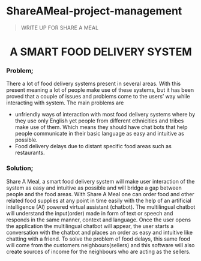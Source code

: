 # ShareAMeal-project-management

> WRITE UP FOR SHARE A MEAL
  
 ## <h1 align="center">A SMART FOOD DELIVERY SYSTEM </h1>
  
### Problem; 
There a lot of food delivery systems present in several areas. With this present meaning a lot of people make use of these systems, but it has been proved that a couple of issues and problems come to the users’ way while interacting with system. 
The main problems are 
* unfriendly ways of interaction with most food delivery systems where by they use only English yet people from different ethnicities and tribes make use of them. Which means they should have chat bots that help people communicate in their basic language as easy and intuitive as possible.
*  Food delivery delays due to distant specific food areas such as restaurants.

### Solution;
Share A Meal, a smart food delivery system will make user interaction of the system as easy and intuitive as possible and will bridge a gap between people and the food areas. 
With Share A Meal one can order food and other related food supplies at any point in time easily with the help of an artificial intelligence (AI) powered  virtual assistant (chatbot). 
The multilingual chatbot will understand the input(order) made in form of text or speech and responds in the same manner, context and language. Once the user opens the application the multilingual chatbot will appear, the user starts a conversation with the chatbot and places an order as easy and intuitive like chatting with a friend.
 To solve the problem of food delays, this same food will come from the customers  neighbours(sellers)  and this software will also create sources of income for the neighbours who are acting as the sellers. 
